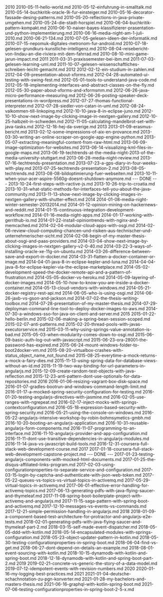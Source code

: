 2010
2010-05-11-hello-world.md
2010-05-12-einfuhrung-in-smalltalk.md
2010-05-14-buchkritik-oracle-9i-fur-einsteiger.md
2010-05-16-decorator-fassade-desing-patterns.md
2010-05-20-reflections-in-java-private-umgehen.md
2010-05-24-die-stadt-horspiel.md
2010-06-04-buchkritik-pattern-kompakt.md
2010-06-10-naiver-bayes-klassifizierer-prasentation-und-python-implementierung.md
2010-06-16-media-night-am-1-juli-2010.md
2010-06-21-134.md
2010-07-05-gelesen-ideen-der-informatik.md
2010-07-15-nepomuk-digitales-metronom-fur-android.md
2010-07-18-gelesen-grundkurs-kunstliche-intelligenz.md
2010-08-04-reisebericht-von-lindau-an-die-riviera-mit-dem-fahrrad.md
2010-08-10-mini-game-jarun-impact.md
2011
2011-03-31-praxissemester-bei-ibm.md
2011-07-03-gelesen-learning-uml.md
2011-10-07-gelesen-wissenschaftliches-schreiben-leicht-gemacht.md
2012
2012-02-12-ein-studium-in-zahlen.md
2012-04-09-presentation-about-xforms.md
2012-04-28-automated-ui-testing-with-swing-fest.md
2012-05-01-tools-to-understand-java-code.md
2012-05-18-implementing-interfaces-and-abstract-classes-on-the-fly.md
2012-05-30-paper-about-xforms-and-xformsmm.md
2012-06-26-java-micro-performance-measuring.md
2012-06-26-posting-speaker-deck-presentations-in-wordpress.md
2012-07-27-thomas-functional-interpreter.md
2012-07-28-siedler-von-catan-in-uml.md
2012-08-24-valkommen-till-linkoping.md
2012-10-10-java-8-in-eclipse-juno.md
2012-10-10-show-next-image-by-clicking-image-in-nextgen-gallery.md
2012-10-25-halbzeit-in-schweden.md
2012-11-05-calculating-mandelbrot-set-with-java-tasks.md
2012-12-18-hej-da-sverige.md
2013
2013-01-09-erasmus-bericht.md
2013-02-12-some-impressions-of-aix-en-provance.md
2013-03-30-writing-an-online-scraper-on-google-app-engine-python.md
2013-05-07-extracting-meaningful-content-from-raw-html.md
2013-06-09-image-optimization-for-websites.md
2013-06-14-visualizing-kml-files-in-google-maps.md
2013-06-19-techtrends-at-the-media-night-2013-of-the-media-university-stuttgart.md
2013-06-28-media-night-review.md
2013-07-16-techtrends-presentation.md
2013-07-23-a-gps-diary-in-four-weeks-with-play.md
2013-07-25-techtrends-presentation-2.md
2013-08-05-techtrends.md
2013-08-08-bildoptimierung-fuer-webseiten.md
2013-10-11-when-your-acer-aspire-5560g-doesnt-shutdown-anymore.md
--- DONE --- 2013-10-24-first-steps-with-ractive-js.md
2013-10-26-trip-to-croatia.md
2013-10-31-what-static-methods-for-interfaces-tell-you-about-the-java-community.md
2013-11-13-show-next-image-by-clicking-images-in-nextgen-gallery-with-shutter-effect.md
2014
2014-01-08-media-night-winter-semester-20132014.md
2014-01-12-opinion-mining-on-hackernews-and-reddit.md
2014-01-15-continuous-integration-development-workflow.md
2014-01-16-media-night-apps.md
2014-01-17-working-with-gerrithub-io.md
2014-01-22-install-opiniontrends-with-nginx-and-memcached.md
2014-02-04-modular-cloud-apps-with-osgi.md
2014-02-06-review-cloud-computing-chancen-und-risiken-aus-technischer-und-unternehmerischer-sicht.md
2014-02-08-begin-of-my-master-thesis-about-osgi-and-paas-providers.md
2014-03-04-show-next-image-by-clicking-images-in-nextgen-gallery-v2-0-40.md
2014-03-22-3-ways-of-installing-oracle-xe-11g-on-ubuntu.md
2014-03-26-difference-between-save-and-export-in-docker.md
2014-03-31-flatten-a-docker-container-or-image.md
2014-04-01-java-8-in-eclipse-kepler-and-luna.md
2014-04-04-java-8-for-eclipse-kepler-via-the-eclipse-marketplace.md
2014-05-02-development-speed-the-docker-remote-api-and-a-pattern-of-frustration.md
2014-05-05-docker-vs-heroku.md
2014-05-09-layering-of-docker-images.md
2014-05-10-how-to-know-you-are-inside-a-docker-container.md
2014-05-13-cloud-vendors-with-windows.md
2014-05-21-docker-registry-rest-api.md
2014-06-05-who-is-using-osgi.md
2014-06-26-jaxb-vs-gson-and-jackson.md
2014-07-02-the-thesis-writing-toolbox.md
2014-07-28-presentation-of-my-master-thesis.md
2014-07-29-deployman-command-line-tool-to-deploy-docker-images-to-aws.md
2014-07-30-a-windows-sso-for-java-on-client-and-server.md
2015
2015-01-22-hello-berlin.md
2015-02-06-making-a-spring-bean-session-scoped.md
2015-02-07-anti-patterns.md
2015-02-20-thread-pools-with-javas-executorservice.md
2015-03-11-why-using-springs-value-annotation-is-bad.md
2015-05-03-when-modularity-comes-down-to-osgi.md
2015-06-09-basic-auth-log-out-with-javascript.md
2015-06-23-ora-28001-the-password-has-expired.md
2015-06-24-mount-windows-folder-to-boot2docker-vm.md
2015-08-20-virtualbox-crashes-with-status_object_name_not_found.md
2015-08-25-everytime-a-mock-returns-a-mock-a-fairy-dies.md
2015-11-13-using-spring-data-for-database-views-without-an-id.md
2015-11-19-two-way-binding-for-url-parameters-in-angularjs.md
2015-12-09-create-random-test-objects-with-java-reflection.md
2015-12-23-anti-pattern-dont-use-optionals-for-data-repositories.md
2016
2016-01-06-resizing-vagrant-box-disk-space.md
2016-01-07-gradles-bootrun-and-windows-command-length-limit.md
2016-01-17-a-mocked-spring-security-configuration-for-testing.md
2016-01-20-testing-angularjs-directives-with-jasmine.md
2016-02-05-use-ranges-with-ngrepeat.md
2016-02-17-inject-mocks-with-springs-contextconfiguration.md
2016-05-18-expression-based-security-with-spring-security.md
2016-05-21-using-the-console-on-windows.md
2016-05-22-angularjs-intensive-workshop-by-robin-bohmsymetics-gmbh.md
2016-10-20-booting-an-angularjs-application.md
2016-10-31-reusable-angularjs-form-components.md
2016-11-07-programming-to-an-interface.md
2016-11-10-angularjs-provider-and-app-configuration.md
2016-11-11-dont-use-transitive-dependencies-in-angularjs-modules.md
2016-11-14-java-vs-javascript-build-tools.md
2016-12-31-coursera-full-stack-web-development-course.md
2017
2017-01-18-coursera-full-stack-web-development-capstone-project.md
--- DONE --- 2017-01-23-testing-angularjs-components-with-mocked-html-documents.md
2017-01-25-the-disqus-affiliated-links-program.md
2017-02-03-using-configurationproperties-to-separate-service-and-configuration.md
2017-03-15-login-by-captcha-and-authenticate-with-json-web-token.md
2017-05-22-queues-vs-topics-vs-virtual-topics-in-activemq.md
2017-05-29-virtual-topics-in-activemq.md
2017-06-01-effective-error-handling-for-activemq-topics.md
2017-06-13-generating-pdfs-with-java-flying-saucer-and-thymeleaf.md
2017-11-08-spring-boot-boilerplate-project-with-activemq-and-angularjs.md
2017-11-15-saga-pattern-with-spring-boot-and-activemq.md
2017-12-10-messages-vs-events-vs-commands.md
2017-12-21-simple-permission-handling-in-angularjs.md
2018
2018-01-09-a-component-based-test-architecture-for-protractor-and-angularjs-e2e-tests.md
2018-02-01-generating-pdfs-with-java-flying-saucer-and-thymeleaf-part-2.md
2018-03-15-self-made-event-dispatcher.md
2018-05-05-ddd-with-kotlin.md
2018-05-14-encapsulated-modules-with-springs-configuration.md
2018-05-23-object-updater-pattern-in-kotlin.md
2018-05-30-testing-configurationproperties-in-spring-boot.md
2018-06-04-find-vs-get.md
2018-06-27-dont-depend-on-details-an-example.md
2018-08-01-event-sourcing-with-kotlin.md
2018-10-15-dynamodb-with-kotlin-and-spring-boot.md
2018-12-18-dynamodb-with-kotlin-and-spring-boot-part-2.md
2019
2019-02-21-concrete-vs-generic-the-story-of-a-data-model.md
2019-07-12-idempotent-events-with-revision-numbers.md
2020
2020-01-16-my-logging-best-practices.md
2021
2021-01-04-deutsche-schachnotation-zu-pgn-konverter.md
2021-01-28-my-bachelors-and-masters-thesis.md
2021-06-16-graphql-with-kotlin-spring-boot.md
2021-07-06-testing-configurationproperties-in-spring-boot-2-5-x.md